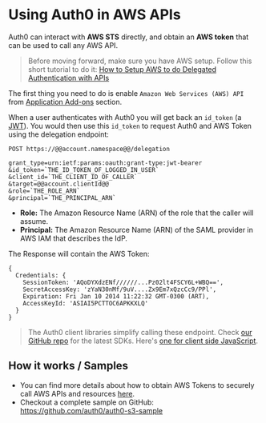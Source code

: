# Using Auth0 in AWS APIs

Auth0 can interact with __AWS STS__ directly, and obtain an __AWS token__ that can be used to call any AWS API.

> Before moving forward, make sure you have AWS setup. Follow this short tutorial to do it: <a target="_new" href="aws-api-setup">How to Setup AWS to do Delegated Authentication with APIs</a>

The first thing you need to do is enable `Amazon Web Services (AWS) API` from <a href="@@uiAppAddonsURL@@" target="_new">Application Add-ons</a> section.

When a user authenticates with Auth0 you will get back an `id_token` (a [JWT](jwt)). You would then use this `id_token` to request Auth0 and AWS Token using the delegation endpoint:

    POST https://@@account.namespace@@/delegation

    grant_type=urn:ietf:params:oauth:grant-type:jwt-bearer
    &id_token=`THE_ID_TOKEN_OF_LOGGED_IN_USER`
    &client_id=`THE_CLIENT_ID_OF_CALLER`
    &target=@@account.clientId@@
    &role=`THE_ROLE_ARN`
    &principal=`THE_PRINCIPAL_ARN`

* __Role:__ The Amazon Resource Name (ARN) of the role that the caller will assume.
* __Principal:__ The Amazon Resource Name (ARN) of the SAML provider in AWS IAM that describes the IdP.


The Response will contain the AWS Token:

```
{
  Credentials: {
    SessionToken: 'AQoDYXdzENf//////...Pz02lt4FSCY6L+WBQ==',
    SecretAccessKey: 'zYaN30nMf/9uV....Zx9Em7xQzcCc9/PPl',
    Expiration: Fri Jan 10 2014 11:22:32 GMT-0300 (ART),
    AccessKeyId: 'ASIAI5PCTTOC6APKKXLQ' 
  }
}
```

> The Auth0 client libraries simplify calling these endpoint. Check [our GitHub repo](https://github.com/auth0/) for the latest SDKs. Here's [one for client side JavaScript](https://github.com/auth0/auth0.js#delegation-token-request).

## How it works / Samples

* You can find more details about how to obtain AWS Tokens to securely call AWS APIs and resources [here](/aws#2).
* Checkout a complete sample on GitHub: <https://github.com/auth0/auth0-s3-sample>
